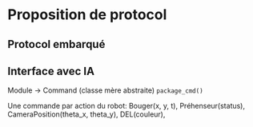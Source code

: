 # Proposition de protocol

## Protocol embarqué

## Interface avec IA

Module -> Command (classe mère abstraite)
`package_cmd()`

Une commande par action du robot: Bouger(x, y, t), Préhenseur(status), CameraPosition(theta_x, theta_y), DEL(couleur), 
